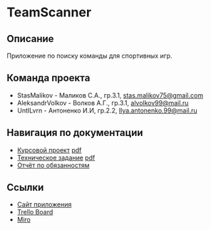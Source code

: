 # TeamScanner

## Описание

Приложение по поиску команды для спортивных игр.

## Команда проекта

- StasMalikov - Маликов С.А., гр.3.1, stas.malikov75@gmail.com
- AleksandrVolkov -  Волков А.Г., гр.3.1, alvolkov99@mail.ru
- UntILvrn -  Антоненко И.И, гр.2.2, Ilya.antonenko.99@mail.ru

## Навигация по документации

- [Курсовой проект](./Документация/Курсовой%20проект.docx) [pdf](./Документация/Курсовой%20проект.pdf) <br>
- [Техническое задание](./Документация/Техническое%20задание.docx) [pdf](./Документация/Техническое%20задание.pdf) <br>
- [Отчёт по обязанностям](./Документация/Отчёт%20по%20обязанностям.pdf) <br>

## Ссылки

- [Сайт приложения](https://team-scanner.herokuapp.com/) <br>
- [Trello Board](https://trello.com/b/m29LZuzT) <br>
- [Miro](https://miro.com/app/board/o9J_kulVy2I=/) <br>

